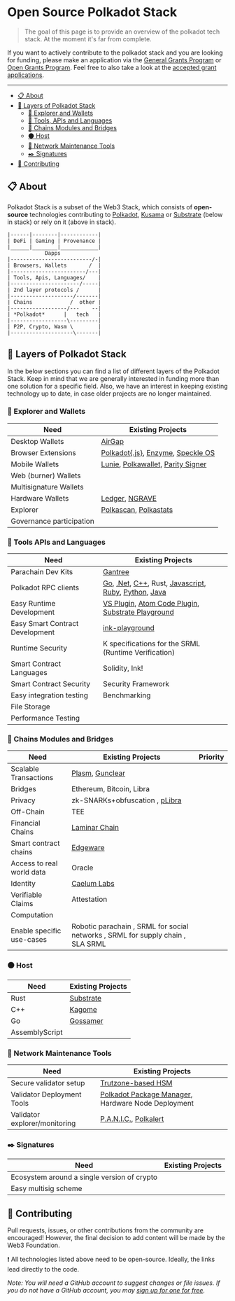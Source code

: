 # Open Source Polkadot Stack

> The goal of this page is to provide an overview of the polkadot tech stack. At the moment it's far from complete. 

If you want to actively contribute to the polkadot stack and you are looking for funding, please make an application via the 
[General Grants Program](https://github.com/w3f/Web3-collaboration/blob/master/grants/grants.md) 
or [Open Grants Program](https://github.com/w3f/Open-Grants-Program). 
Feel free to also take a look at the [accepted grant applications](https://github.com/w3f/Web3-collaboration/blob/master/grants/accepted_grant_applications.md).

---

- [:clipboard: About](#clipboard-about)
- [:bookmark_tabs: Layers of Polkadot Stack](#bookmark_tabs-layers-of-polkadot-stack)
  - [:iphone: Explorer and Wallets](#iphone-explorer-and-wallets)
  - [:wrench: Tools, APIs and Languages](#wrench-tools-apis-and-languages)
  - [:link: Chains Modules and Bridges](#link-chains-modules-and-bridges)
  - [:black_circle: Host](#black_circle-host)
  - [:electric_plug: Network Maintenance Tools](#electric_plug-network-maintenance-tools)
  - [:black_nib: Signatures](#black_nib-signatures)
- [:construction_worker: Contributing](#construction_worker-contributing)

## :clipboard: About 

Polkadot Stack is a subset of the Web3 Stack, which consists of **open-source** technologies contributing to [Polkadot](https://polkadot.network/), [Kusama](https://kusama.network/) or [Substrate](https://substrate.dev/) (below in stack) or rely on it (above in stack).

```
|------|--------|------------|
| DeFi | Gaming | Provenance |
|______|________|____________|
            Dapps
|--------------------------/-|
| Browsers, Wallets       /  |
|------------------------/---|
| Tools, Apis, Languages/    |
|----------------------/-----|
| 2nd layer protocols /      |
|--------------------/-------|
| Chains            /  other |
|------------------/---    --|
| *Polkadot*      |   tech   |
|------------------\---------|
| P2P, Crypto, Wasm \        |
|--------------------\-------|
```

## :bookmark_tabs: Layers of Polkadot Stack

In the below sections you can find a list of different layers of the Polkadot Stack. Keep in mind that we are generally interested in funding more than one solution for a specific field. Also, we have an interest in keeping existing technology up to date, in case older projects are no longer maintained.  

### :iphone: Explorer and Wallets

| Need | Existing Projects 
|-|-
| Desktop Wallets | [AirGap](https://github.com/airgap-it/airgap-wallet)
| Browser Extensions | [Polkadot{.js}](https://github.com/polkadot-js/extension), [Enzyme](https://getenzyme.dev/), [Speckle OS](https://www.speckleos.io/)  
| Mobile Wallets| [Lunie](http://lunie.io/), [Polkawallet](https://polkawallet.io/), [Parity Signer](https://github.com/paritytech/parity-signer)  
| Web (burner) Wallets| 
| Multisignature Wallets| 
| Hardware Wallets | [Ledger](https://github.com/ZondaX/ledger-polkadot), [NGRAVE](https://ngrave.io/) 
| Explorer | [Polkascan](https://github.com/polkascan), [Polkastats](https://polkastats.io/)
| Governance participation | 

### :wrench: Tools APIs and Languages

| Need | Existing Projects  
|-|-
| Parachain Dev Kits | [Gantree](https://github.com/flex-dapps)| 
| Polkadot RPC clients | [Go](https://github.com/centrifuge/go-substrate-rpc-client), [.Net](https://github.com/usetech-llc/polkadot_api_dotnet), [C++](https://github.com/usetech-llc/polkadot_api_cpp), Rust, [Javascript](https://github.com/polkadot-js/api), [Ruby](https://github.com/itering/scale.rb), [Python](https://github.com/polkascan/substrate-interface-api), [Java](https://github.com/polkadot-java)
| Easy Runtime Development | [VS Plugin](https://github.com/everstake/vscode-plugin-substrate), [Atom Code Plugin](https://github.com/everstake/atom-plugin-substrate), [Substrate Playground](https://github.com/paritytech/substrate-playground) 
| Easy Smart Contract Development | [ink-playground](https://github.com/staketechnologies/ink-playground/tree/master) 
| Runtime Security | K specifications for the SRML (Runtime Verification) 
| Smart Contract Languages | Solidity, Ink!
| Smart Contract Security | Security Framework  
| Easy integration testing | Benchmarking  
| File Storage | 
| Performance Testing |  

### :link: Chains Modules and Bridges

| Need | Existing Projects | Priority  
|-|-|-
| Scalable Transactions | [Plasm](https://github.com/staketechnologies/Plasm), [Gunclear](https://github.com/GunClear)
| Bridges|  Ethereum, Bitcoin, Libra  
| Privacy | zk-SNARKs+obfuscation , [pLibra](https://github.com/libra-china-org) 
| Off-Chain | TEE  |
| Financial Chains | [Laminar Chain](https://github.com/laminar-protocol/laminar-chain) 
| Smart contract chains | [Edgeware](https://github.com/hicommonwealth) 
| Access to real world data | Oracle 
| Identity | [Caelum Labs](https://gitlab.com/caelum-tech/lorena) 
| Verifiable Claims | Attestation 
| Computation | 
| Enable specific use-cases | Robotic parachain , SRML for social networks , SRML for supply chain , SLA SRML 

### :black_circle: Host

| Need | Existing Projects 
|-|-
| Rust | [Substrate](https://github.com/paritytech/substrate)
| C++ | [Kagome](https://github.com/soramitsu/kagome)
| Go | [Gossamer](https://github.com/ChainSafe/gossamer)
| AssemblyScript | 

### :electric_plug: Network Maintenance Tools

| Need | Existing Projects 
|-|- 
| Secure validator setup | [Trutzone-based HSM](https://github.com/ZondaX)  
| Validator Deployment Tools| [Polkadot Package Manager](https://github.com/Blockdaemon/bpm-sdk), Hardware Node Deployment 
| Validator explorer/monitoring | [P.A.N.I.C.](https://github.com/SimplyVC/panic_polkadot), [Polkalert](https://github.com/galacticcouncil/polkalert)   

### :black_nib: Signatures

| Need | Existing Projects 
|-|-
| Ecosystem around a single version of crypto | 
| Easy multisig scheme | 


## :construction_worker: Contributing

Pull requests, issues, or other contributions from the community are encouraged!  However, the final decision to add content will be made by the Web3 Foundation.

:heavy_exclamation_mark: All technologies listed above need to be open-source. Ideally, the links lead directly to the code. 

_Note: You will need a GitHub account to suggest changes or file issues. If you do not have a GitHub account, you may [sign up for one for free](https://github.com/join)._
